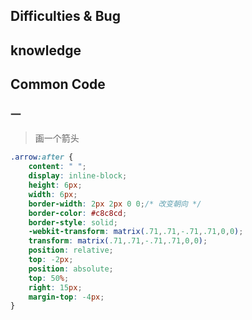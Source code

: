 ## Difficulties & Bug

## knowledge


## Common Code

### 一 

> 画一个箭头

```css
.arrow:after {
    content: " ";
    display: inline-block;
    height: 6px;
    width: 6px;
    border-width: 2px 2px 0 0;/* 改变朝向 */
    border-color: #c8c8cd;
    border-style: solid;
    -webkit-transform: matrix(.71,.71,-.71,.71,0,0);
    transform: matrix(.71,.71,-.71,.71,0,0);
    position: relative;
    top: -2px;
    position: absolute;
    top: 50%;
    right: 15px;
    margin-top: -4px;
}
```
